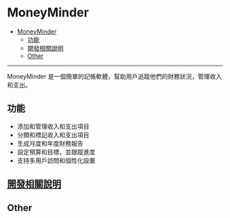 # MoneyMinder

- [MoneyMinder](#moneyminder)
  - [功能](#功能)
  - [開發相關說明](#開發相關說明)
  - [Other](#other)

---

MoneyMinder 是一個簡單的記帳軟體，幫助用戶追蹤他們的財務狀況，管理收入和支出。

## 功能

- 添加和管理收入和支出項目
- 分類和標記收入和支出項目
- 生成月度和年度財務報告
- 設定預算和目標，並跟蹤進度
- 支持多用戶訪問和個性化設置

## [開發相關說明](./doc/dev.md)

## Other